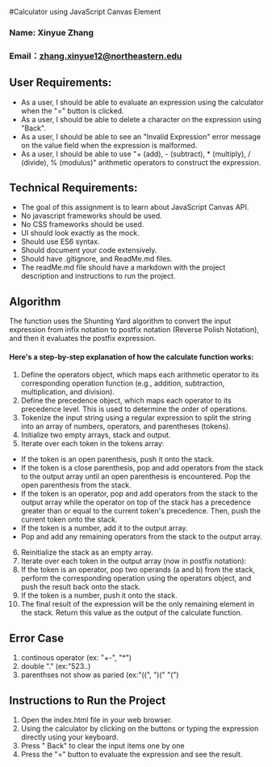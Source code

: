 #Calculator using JavaScript Canvas Element

### Name: Xinyue Zhang
### Email：zhang.xinyue12@northeastern.edu

## User Requirements:

* As a user, I should be able to evaluate an expression using the calculator when the "=" button is clicked.<br>
* As a user, I should be able to delete a character on the expression using "Back".<br>
* As a user, I should be able to see an "Invalid Expression" error message on the value field when the expression is malformed.<br>
* As a user, I should be able to use "+ (add), - (subtract), * (multiply), / (divide), % (modulus)" arithmetic operators to construct the expression.<br>

## Technical Requirements:

* The goal of this assignment is to learn about JavaScript Canvas API.<br>
* No javascript frameworks should be used.<br>
* No CSS frameworks should be used.<br>
* UI should look exactly as the mock.<br>
* Should use ES6 syntax.<br>
* Should document your code extensively.<br>
* Should have .gitignore, and ReadMe.md files.<br>
* The readMe.md file should have a markdown with the project description and instructions to run the project.<br>


## Algorithm 
The function uses the Shunting Yard algorithm to convert the input expression from infix notation to postfix notation (Reverse Polish Notation), and then it evaluates the postfix expression.<br>

#### Here's a step-by-step explanation of how the calculate function works:<br>

1. Define the operators object, which maps each arithmetic operator to its corresponding operation function (e.g., addition, subtraction, multiplication, and division).<br>
2. Define the precedence object, which maps each operator to its precedence level. This is used to determine the order of operations.<br>
3. Tokenize the input string using a regular expression to split the string into an array of numbers, operators, and parentheses (tokens).<br>
4. Initialize two empty arrays, stack and output.
5. Iterate over each token in the tokens array:
* If the token is an open parenthesis, push it onto the stack.<br>
* If the token is a close parenthesis, pop and add operators from the stack to the output array until an open parenthesis is encountered. Pop the open parenthesis from the stack.<br>
* If the token is an operator, pop and add operators from the stack to the output array while the operator on top of the stack has a precedence greater than or equal to the current token's precedence. Then, push the current token onto the stack.
* If the token is a number, add it to the output array.<br>
* Pop and add any remaining operators from the stack to the output array.<br>
6. Reinitialize the stack as an empty array.<br>
7. Iterate over each token in the output array (now in postfix notation):
8. If the token is an operator, pop two operands (a and b) from the stack, perform the corresponding operation using the operators object, and push the result back onto the stack.<br>
9. If the token is a number, push it onto the stack.<br>
10. The final result of the expression will be the only remaining element in the stack. Return this value as the output of the calculate function.<br>

## Error Case
1. continous operator (ex: "+-", "*\")
2. double "." (ex:"523..)
3. parenthses not show as paried (ex:"((", ")(" "(")


## Instructions to Run the Project
1. Open the index.html file in your web browser.<br>
2. Using the calculator by clicking on the buttons or typing the expression directly using your keyboard.<br>
3. Press " Back" to clear the input items one by one
4. Press the "=" button to evaluate the expression and see the result.<br>

